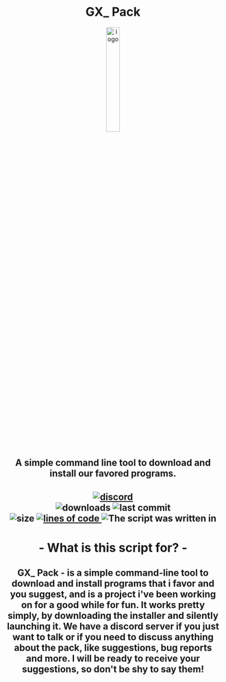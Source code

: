 <h1 align="center">GX_ Pack</h1>

<p align="center">
<img src="https://github.com/GalexGX/GXPack/assets/132670526/771a731f-cd63-4930-aa9c-93e613d8f136" alt="logo" width="25%"/>
</p>

<h2 align="center">A simple command line tool to download and install our favored programs.<h2>

<p align="center">
  <a href="https://discord.gg/bBGQZvd">
    <img src="https://img.shields.io/discord/1098529288162136066?color=green&label=support/feedback&logo=discord&logoColor=blueviolet" alt="discord"/>
  </a>
  <br/>
  <img src="https://img.shields.io/github/downloads/GalexGX/GXPack/total?color=blueviolet&label=downloaded%3A&logo=Github" alt="downloads"/>
  <img src="https://img.shields.io/github/last-commit/GalexGX/GXPack?style=flat&logo=Github" alt="last commit"/>
  <br/>
  <img src="https://img.shields.io/github/size/GalexGX/GXPack/GXPack.bat?label=size&style=flat" alt="size"/>
  <a href="https://github.com/galexgx/gxpack">
    <img src="https://img.shields.io/tokei/lines/github/galexgx/gxpack/GXPack.bat?style=flat&label=lines%20of%20code" alt="lines of code">
  </a>
  <img src="https://img.shields.io/github/languages/top/GalexGX/GXPack?color=darkblue&label=Written%20on%20BATCH&logo=Windows&logoColor=lightblue" alt="The script was written in"/>
</p>

<h1 align=center>- What is this script for? -</h1>
<h2 align=center> GX_ Pack - is a simple command-line tool to download and install programs that i favor and you suggest, and is a project i've been working on for a good while for fun.
It works pretty simply, by downloading the installer and silently launching it.
We have a discord server if you just want to talk or if you need to discuss anything about the pack, like suggestions, bug reports and more. I will be ready to receive your suggestions, so don't be shy to say them!
